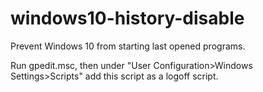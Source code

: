 # windows10-history-disable
Prevent Windows 10 from starting last opened programs.

<p>
  Run gpedit.msc, then under "User Configuration>Windows Settings>Scripts" add this script as a logoff script.
</p>
